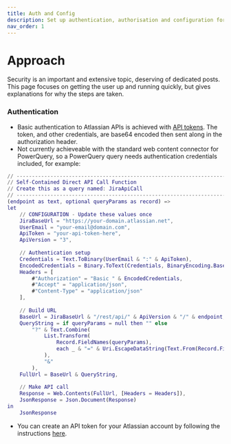 ```yaml
---
title: Auth and Config
description: Set up authentication, authorisation and configuration for worksheets.
nav_order: 1
---
```


# Approach
Security is an important and extensive topic, deserving of dedicated posts. This page focuses on getting the user up and running quickly, but gives explanations for why the steps are taken.

### Authentication
- Basic authentication to Atlassian APIs is achieved with [API tokens](https://developer.atlassian.com/server/jira/platform/basic-authentication/). The token, and other credentials, are base64 encoded then sent along in the authorization header. 
- Not currently achieveable with the standard web content connector for PowerQuery, so a PowerQuery query needs authentication credentials included, for example:

```m
// -----------------------------------------------------------------------------
// Self-Contained Direct API Call Function
// Create this as a query named: JiraApiCall
// -----------------------------------------------------------------------------
(endpoint as text, optional queryParams as record) =>
let
    // CONFIGURATION - Update these values once
    JiraBaseUrl = "https://your-domain.atlassian.net",
    UserEmail = "your-email@domain.com",
    ApiToken = "your-api-token-here",
    ApiVersion = "3",
    
    // Authentication setup
    Credentials = Text.ToBinary(UserEmail & ":" & ApiToken),
    EncodedCredentials = Binary.ToText(Credentials, BinaryEncoding.Base64),
    Headers = [
        #"Authorization" = "Basic " & EncodedCredentials,
        #"Accept" = "application/json", 
        #"Content-Type" = "application/json"
    ],
    
    // Build URL
    BaseUrl = JiraBaseUrl & "/rest/api/" & ApiVersion & "/" & endpoint,
    QueryString = if queryParams = null then "" else 
        "?" & Text.Combine(
            List.Transform(
                Record.FieldNames(queryParams),
                each _ & "=" & Uri.EscapeDataString(Text.From(Record.Field(queryParams, _)))
            ),
            "&"
        ),
    FullUrl = BaseUrl & QueryString,
    
    // Make API call
    Response = Web.Contents(FullUrl, [Headers = Headers]),
    JsonResponse = Json.Document(Response)
in
    JsonResponse
```

- You can create an API token for your Atlassian account by following the instructions [here](https://support.atlassian.com/atlassian-account/docs/manage-api-tokens-for-your-atlassian-account/).